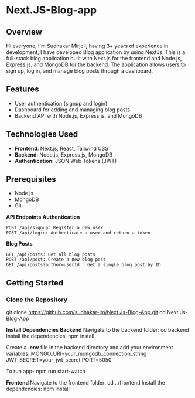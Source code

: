 # Next.JS-Blog-app

## Overview

Hi everyone, I'm Sudhakar Mirjeli, having 3+ years of experience in development, I have developed Blog application by using NextJs.
This is a full-stack blog application built with Next.js for the frontend and Node.js, Express.js, and MongoDB for the backend. 
The application allows users to sign up, log in, and manage blog posts through a dashboard.

## Features

- User authentication (signup and login)
- Dashboard for adding and managing blog posts
- Backend API with Node.js, Express.js, and MongoDB

## Technologies Used

- **Frontend**: Next.js, React, Tailwind CSS
- **Backend**: Node.js, Express.js, MongoDB
- **Authentication**: JSON Web Tokens (JWT)

## Prerequisites

- Node.js 
- MongoDB
- Git

**API Endpoints**
**Authentication**

    POST /api/signup: Register a new user
    POST /api/login: Authenticate a user and return a token

**Blog Posts**

    GET /api/posts: Get all blog posts
    POST /api/post: Create a new blog post
    GET /api/posts?author=userId : Get a single blog post by ID


## Getting Started

### Clone the Repository

git clone https://github.com/sudhakar-lm/Next.Js-Blog-App.git
cd Next.Js-Blog-App


**Install Dependencies**
**Backend**
Navigate to the backend folder: cd backend
Install the dependencies: npm install

Create a **.env** file in the backend directory and add your environment variables:
MONGO_URI=your_mongodb_connection_string
JWT_SECRET=your_jwt_secret
PORT=5050

To run app- npm run start-watch

**Frontend**
Navigate to the frontend folder: cd ../frontend
Install the dependencies: npm install

